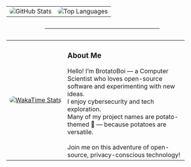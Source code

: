 <div align="center">
<table style="border-spacing: 20px 10px;">
    <tr>
      <td>
        <img style="border-radius:10px;" src="https://github-readme-stats.vercel.app/api?username=brotatoboiv2&show_icons=true&count_private=true&include_all_commits=true&theme=tokyonight" alt="GitHub Stats" />
      </td>
      <td>
        <img style="border-radius:10px;" src="https://github-readme-stats.vercel.app/api/top-langs/?username=brotatoboiv2&theme=tokyonight" alt="Top Languages" />
      </td>
    </tr>
  </table>
  <hr style="width:60%; margin: 30px auto;">
  
  <table style="border-spacing: 20px 10px;">
    <tr>
      <td>
        <a href="https://wakatime.com/@brotatoboi">
          <img style="border-radius:10px;" src="https://github-readme-stats.vercel.app/api/wakatime?username=brotatoboi&theme=tokyonight" alt="WakaTime Stats" />
        </a>
      </td>
      <td style="width:300px; text-align:left;" valign="top">
        <h3>About Me</h3>
        Hello! I’m BrotatoBoi — a Computer Scientist who loves open-source software and experimenting with new ideas. <br> 
        I enjoy cybersecurity and tech exploration. <br> 
        Many of my project names are potato-themed 🥔 — because potatoes are versatile. <br> <br>
        Join me on this adventure of open-source, privacy-conscious technology!
      </td>
    </tr>
  </table>
</div>
